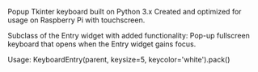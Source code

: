 Popup Tkinter keyboard built on Python 3.x
Created and optimized for usage on Raspberry Pi with touchscreen.

Subclass of the Entry widget with added functionality:
Pop-up fullscreen keyboard that opens when the Entry widget gains focus.

Usage:
KeyboardEntry(parent, keysize=5, keycolor='white').pack()